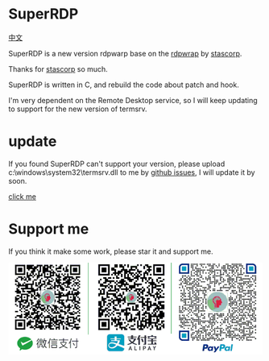 # SuperRDP

[中文](README_cn.md)

SuperRDP is a new version rdpwarp base on the [rdpwrap](https://github.com/stascorp/rdpwrap) by [stascorp](https://github.com/stascorp).

Thanks for [stascorp](https://github.com/stascorp) so much.

SuperRDP is written in C, and rebuild the code about patch and hook.

I'm very dependent on the Remote Desktop service, so I will keep updating to support for the new version of termsrv.

# update

If you found SuperRDP can't support your version, please upload c:\windows\system32\termsrv.dll to me by [github issues](https://github.com/anhkgg/SuperRDP/issues), I will update it by soon.

[click me](update.md)

# Support me

If you think it make some work, please star it and support me.

![img](pay.png)